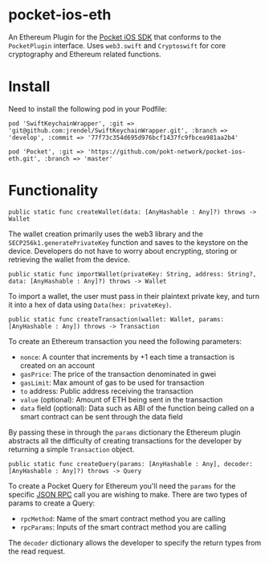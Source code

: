# pocket-ios-eth
An Ethereum Plugin for the [Pocket iOS SDK](https://github.com/pokt-network/pocket-ios-sdk) that conforms to the `PocketPlugin` interface.  Uses `web3.swift` and `Cryptoswift` for core cryptography and Ethereum related functions. 

# Install 
Need to install the following pod in your Podfile:

`pod 'SwiftKeychainWrapper', :git => 'git@github.com:jrendel/SwiftKeychainWrapper.git', :branch => 'develop', :commit => '77f73c354d695d976bcf1437fc9fbcea981aa2b4'`

`pod 'Pocket', :git => 'https://github.com/pokt-network/pocket-ios-eth.git', :branch => 'master'`

# Functionality

`public static func createWallet(data: [AnyHashable : Any]?) throws -> Wallet`

The wallet creation primarily uses the web3 library and the `SECP256k1.generatePrivateKey` function and saves to the keystore on the device. Developers do not have to worry about encrypting, storing or retrieving the wallet from the device. 

`public static func importWallet(privateKey: String, address: String?, data: [AnyHashable : Any]?) throws -> Wallet`

To import a wallet, the user must pass in their plaintext private key, and turn it into a hex of data using `Data(hex: privateKey)`. 

`public static func createTransaction(wallet: Wallet, params: [AnyHashable : Any]) throws -> Transaction`

To create an Ethereum transaction you need the following parameters:

- `nonce`: A counter that increments by +1 each time a transaction is created on an account
- `gasPrice`: The price of the transaction denominated in gwei
- `gasLimit`: Max amount of gas to be used for transaction
- `to` address: Public address receiving the transaction
- `value` (optional): Amount of ETH being sent in the transaction
- `data` field (optional): Data such as ABI of the function being called on a smart contract can be sent through the data field

By passing these in through the `params` dictionary the Ethereum plugin abstracts all the difficulty of creating transactions for the developer by returning a simple `Transaction` object.

`public static func createQuery(params: [AnyHashable : Any], decoder: [AnyHashable : Any]?) throws -> Query`

To create a Pocket Query for Ethereum you'll need the `params` for the specific [JSON RPC](https://github.com/ethereum/wiki/wiki/JSON-RPC) call you are wishing to make. There are two types of params to create a Query:

- `rpcMethod`: Name of the smart contract method you are calling 
- `rpcParams`: Inputs of the smart contract method you are calling

The `decoder` dictionary allows the developer to specify the return types from the read request. 




